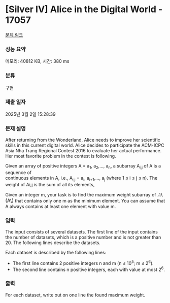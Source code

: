 # [Silver IV] Alice in the Digital World - 17057 

[문제 링크](https://www.acmicpc.net/problem/17057) 

### 성능 요약

메모리: 40812 KB, 시간: 380 ms

### 분류

구현

### 제출 일자

2025년 3월 2일 15:28:39

### 문제 설명

<p>After returning from the Wonderland, Alice needs to improve her scientific skills in this current digital world. Alice decides to participate the ACM-ICPC Asia Nha Trang Regional Contest 2016 to evaluate her actual performance. Her most favorite problem in the contest is following.</p>

<p>Given an array of positive integers A = a<sub>1</sub>, a<sub>2</sub>,…, a<sub>n</sub>, a subarray A<sub>i,j</sub> of A is a sequence of<br>
continuous elements in A, i.e., A<sub>i,j</sub> = a<sub>i</sub>, a<sub>i+1</sub>,…, a<sub>j</sub> (where 1 ≤ i ≤ j ≤ n). The weight of Ai,j is the sum of all its elements,</p>

<p>Given an integer m, your task is to find the maximum weight subarray of <mjx-container class="MathJax" jax="CHTML" style="font-size: 109%; position: relative;"><mjx-math class="MJX-TEX" aria-hidden="true"><mjx-mi class="mjx-i"><mjx-c class="mjx-c1D434 TEX-I"></mjx-c></mjx-mi></mjx-math><mjx-assistive-mml unselectable="on" display="inline"><math xmlns="http://www.w3.org/1998/Math/MathML"><mi>A</mi></math></mjx-assistive-mml><span aria-hidden="true" class="no-mathjax mjx-copytext">\(A\)</span></mjx-container> that contains only one m as the minimum element. You can assume that A always contains at least one element with value m.</p>

### 입력 

 <p>The input consists of several datasets. The first line of the input contains the number of datasets, which is a positive number and is not greater than 20. The following lines describe the datasets.</p>

<p>Each dataset is described by the following lines:</p>

<ul>
	<li>The first line contains 2 positive integers n and m (n ≤ 10<sup>5</sup>; m ≤ 2<sup>6</sup>).</li>
	<li>The second line contains n positive integers, each with value at most 2<sup>6</sup>.</li>
</ul>

### 출력 

 <p>For each dataset, write out on one line the found maximum weight.</p>


